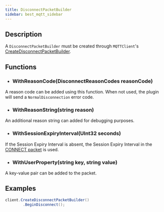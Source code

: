 ```yaml
---
title: DisconnectPacketBuilder
sidebar: best_mqtt_sidebar
---
```


## Description

A `DisconnectPacketBuilder` must be created through `MQTTClient`'s [CreateDisconnectPacketBuilder](../MQTTClient.html#disconnectpacketbuilder-createdisconnectpacketbuilder).

## Functions

- ### WithReasonCode(DisconnectReasonCodes reasonCode)

A reason code can be added using this function. When not used, the plugin will send a `NormalDisconnection` error code.

- ### WithReasonString(string reason)

An additional reason string can added for debugging purposes.

- ### WithSessionExpiryInterval(UInt32 seconds)

If the Session Expiry Interval is absent, the Session Expiry Interval in the [CONNECT packet](ConnectPacketBuilder.html) is used.

- ### WithUserProperty(string key, string value)

A key-value pair can be added to the packet.

## Examples

```csharp
client.CreateDisconnectPacketBuilder()
        .BeginDisconnect();
```